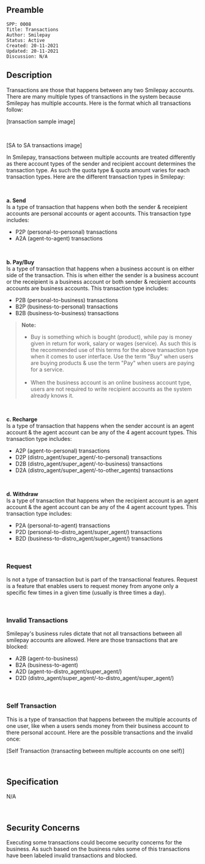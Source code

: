 ## Preamble

```
SPP: 0008
Title: Transactions
Author: Smilepay
Status: Active
Created: 20-11-2021
Updated: 20-11-2021
Discussion: N/A
```

## Description
Transactions are those that happens between any two Smilepay accounts. There are many multiple types of transactions in the system because Smilepay has multiple accounts. Here is the format which all transactions follow:

[transaction sample image]

<br />

[SA to SA transactions image]

In Smilepay, transactions between multiple accounts are treated differently as there account types of the sender and recipient account determines the transaction type. As such the quota type & quota amount varies for each transaction types. Here are the different transaction types in Smilepay: 

<br />

**a. Send** <br /> 
Is a type of transaction that happens when both the sender & receipient accounts are personal accounts or agent accounts. This transaction type includes: 
- P2P (personal-to-personal) transactions
- A2A (agent-to-agent) transactions 

<br />

**b. Pay/Buy** <br />
Is a type of transaction that happens when a business account is on either side of the transaction. This is when either the sender is a business account or the receipient is a business account or both sender & recipient accounts accounts are business accounts. This transaction type includes: 
- P2B (personal-to-business) transactions 
- B2P (business-to-personal) transactions
- B2B (business-to-business) transactions

> **Note:** <br />
> - Buy is something which is bought (product), while pay is money given in return for work, salary or wages (service). As such this is the recommended use of this terms for the above transaction type when it comes to user interface. Use the term "Buy" when users are buying products & use the term "Pay" when users are paying for a service. <br /> <br />
> - When the business account is an online business account type, users are not required to write recipient accounts as the system already knows it. 

<br />

**c. Recharge** <br />
Is a type of transaction that happens when the sender account is an agent account & the agent account can be any of the 4 agent account types. This transaction type includes: 
- A2P (agent-to-personal) transactions 
- D2P (distro_agent/super_agent/-to-personal) transactions 
- D2B (distro_agent/super_agent/-to-business) transactions 
- D2A (distro_agent/super_agent/-to-other_agents) transactions

<br />

**d. Withdraw** <br />
Is a type of transaction that happens when the recipient account is an agent account & the agent account can be any of the 4 agent account types. This transaction type includes:
- P2A (personal-to-agent) transactions
- P2D (personal-to-distro_agent/super_agent/) transactions 
- B2D (business-to-distro_agent/super_agent/) transactions 

<br />

### **Request**
Is not a type of transaction but is part of the transactional features. Request is a feature that enables users to request money from anyone only a specific few times in a given time (usually is three times a day).

<br />

### **Invalid Transactions**
Smilepay's business rules dictate that not all transactions between all smilepay accounts are allowed. Here are those transactions that are blocked:
 - A2B (agent-to-business)
 - B2A (business-to-agent)
 - A2D (agent-to-distro_agent/super_agent/)
 - D2D (distro_agent/super_agent/-to-distro_agent/super_agent/)
   
<br /> 

### **Self Transaction**
This is a type of transaction that happens between the multiple accounts of one user, like when a users sends money from their business account to there personal account. Here are the possible transactions and the invalid once:

[Self Transaction (transacting between multiple accounts on one self)]

<br />

## Specification
N/A

<br />

## Security Concerns
Executing some transactions could become security concerns for the business. As such based on the business rules some of this transactions have been labeled invalid transactions and blocked.


